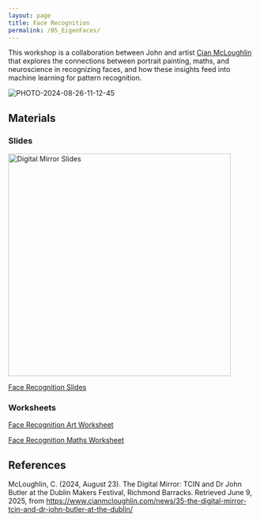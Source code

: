 ```yaml
---
layout: page
title: Face Recognition
permalink: /05_EigenFaces/
---
```



This workshop is a collaboration between John and artist [Cian McLoughlin](https://www.cianmcloughlin.com) that explores the connections
between portrait painting, maths, and
neuroscience in recognizing faces, and
how these insights feed into machine
learning for pattern recognition.


![PHOTO-2024-08-26-11-12-45](https://github.com/user-attachments/assets/6b69d003-331a-4c0c-a731-6c9c9dfcfebd)



## Materials

### Slides

<img src="Maths_in_the_Wild_DigitalMirror.gif" alt="Digital Mirror Slides" width="450"/>

[Face Recognition Slides](Maths_in_the_Wild_DigitalMirror.pptx)

### Worksheets

[Face Recognition Art Worksheet](Maths_in_theWild_FaceRecogWorksheet.pdf)

[Face Recognition Maths Worksheet](DigitalMirror_handout.pdf)


## References

McLoughlin, C. (2024, August 23). The Digital Mirror: TCIN and Dr John Butler at the Dublin Makers Festival, Richmond Barracks. Retrieved June 9, 2025, from https://www.cianmcloughlin.com/news/35-the-digital-mirror-tcin-and-dr-john-butler-at-the-dublin/ 


